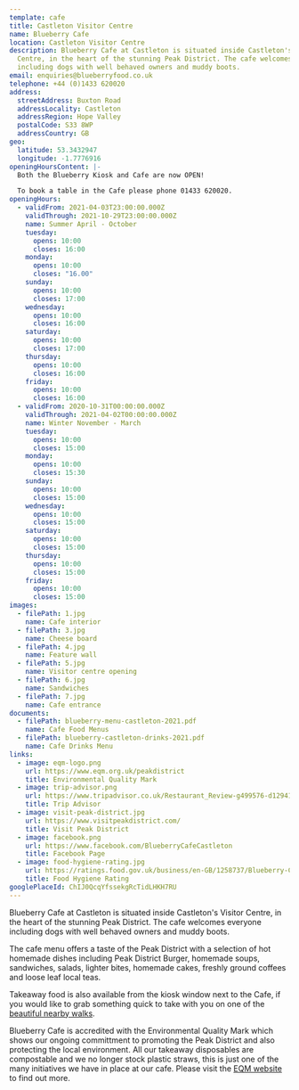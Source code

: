```yaml
---
template: cafe
title: Castleton Visitor Centre
name: Blueberry Cafe
location: Castleton Visitor Centre
description: Blueberry Cafe at Castleton is situated inside Castleton's Visitor
  Centre, in the heart of the stunning Peak District. The cafe welcomes everyone
  including dogs with well behaved owners and muddy boots.
email: enquiries@blueberryfood.co.uk
telephone: +44 (0)1433 620020
address:
  streetAddress: Buxton Road
  addressLocality: Castleton
  addressRegion: Hope Valley
  postalCode: S33 8WP
  addressCountry: GB
geo:
  latitude: 53.3432947
  longitude: -1.7776916
openingHoursContent: |-
  Both the Blueberry Kiosk and Cafe are now OPEN!

  To book a table in the Cafe please phone 01433 620020.
openingHours:
  - validFrom: 2021-04-03T23:00:00.000Z
    validThrough: 2021-10-29T23:00:00.000Z
    name: Summer April - October
    tuesday:
      opens: 10:00
      closes: 16:00
    monday:
      opens: 10:00
      closes: "16.00"
    sunday:
      opens: 10:00
      closes: 17:00
    wednesday:
      opens: 10:00
      closes: 16:00
    saturday:
      opens: 10:00
      closes: 17:00
    thursday:
      opens: 10:00
      closes: 16:00
    friday:
      opens: 10:00
      closes: 16:00
  - validFrom: 2020-10-31T00:00:00.000Z
    validThrough: 2021-04-02T00:00:00.000Z
    name: Winter November - March
    tuesday:
      opens: 10:00
      closes: 15:00
    monday:
      opens: 10:00
      closes: 15:30
    sunday:
      opens: 10:00
      closes: 15:00
    wednesday:
      opens: 10:00
      closes: 15:00
    saturday:
      opens: 10:00
      closes: 15:00
    thursday:
      opens: 10:00
      closes: 15:00
    friday:
      opens: 10:00
      closes: 15:00
images:
  - filePath: 1.jpg
    name: Cafe interior
  - filePath: 3.jpg
    name: Cheese board
  - filePath: 4.jpg
    name: Feature wall
  - filePath: 5.jpg
    name: Visitor centre opening
  - filePath: 6.jpg
    name: Sandwiches
  - filePath: 7.jpg
    name: Cafe entrance
documents:
  - filePath: blueberry-menu-castleton-2021.pdf
    name: Cafe Food Menus
  - filePath: blueberry-castleton-drinks-2021.pdf
    name: Cafe Drinks Menu
links:
  - image: eqm-logo.png
    url: https://www.eqm.org.uk/peakdistrict
    title: Environmental Quality Mark
  - image: trip-advisor.png
    url: https://www.tripadvisor.co.uk/Restaurant_Review-g499576-d12941738-Reviews-Blueberry_Cafe_Castleton-Castleton_Hope_Valley_Peak_District_National_Park_Engla.html
    title: Trip Advisor
  - image: visit-peak-district.jpg
    url: https://www.visitpeakdistrict.com/
    title: Visit Peak District
  - image: facebook.png
    url: https://www.facebook.com/BlueberryCafeCastleton
    title: Facebook Page
  - image: food-hygiene-rating.jpg
    url: https://ratings.food.gov.uk/business/en-GB/1258737/Blueberry-Cafe-(Castleton)-Ltd.-Hope-Valley
    title: Food Hygiene Rating
googlePlaceId: ChIJ0QcqYfssekgRcTidLHKH7RU
---
```


Blueberry Cafe at Castleton is situated inside Castleton's Visitor Centre, in the heart of the stunning Peak District. The cafe welcomes everyone including dogs with well behaved owners and muddy boots.

The cafe menu offers a taste of the Peak District with a selection of hot homemade dishes including Peak District Burger, homemade soups, sandwiches, salads, lighter bites, homemade cakes, freshly ground coffees and loose leaf local teas.

Takeaway food is also available from the kiosk window next to the Cafe, if you would like to grab something quick to take with you on one of the [beautiful nearby walks](https://www.visitpeakdistrict.com/things-to-do/activities/walking-and-hiking/10-great-walks-in-the-peak-district-and-derbyshire).

Blueberry Cafe is accredited with the Environmental Quality Mark which shows our ongoing committment to promoting the Peak District and also protecting the local environment. All our takeaway disposables are compostable and we no longer stock plastic straws, this is just one of the many initiatives we have in place at our cafe. Please visit the [EQM website](http://www.eqm.org.uk/peakdistrict/about-eqm.asp) to find out more.
